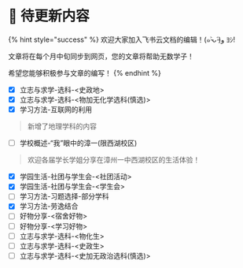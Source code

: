 # 🙏 待更新内容

{% hint style="success" %}
欢迎大家加入飞书云文档的编辑！(๑˃̵ᴗ˂̵)و ﾖｼ!

文章将在每个月中旬同步到网页，您的文章将帮助无数学子！

希望您能够积极参与文章的编写！
{% endhint %}

* [x] 立志与求学-选科-<史政地>
* [x] 立志与求学-选科-<物加无化学选科(慎选)>
* [x] 学习方法-互联网的利用

> 新增了地理学科的内容

* [ ] 学校概述-“我”眼中的漳一(限西湖校区)

> 欢迎各届学长学姐分享在漳州一中西湖校区的生活体验！

* [x] 学园生活-社团与学生会-<社团活动>
* [x] 学园生活-社团与学生会-<学生会>
* [ ] 学习方法-习题选择-部分学科
* [x] 学习方法-劳逸结合
* [ ] 好物分享-<宿舍好物>
* [ ] 好物分享-<学习好物>
* [ ] 立志与求学-选科-<物化生>
* [ ] 立志与求学-选科-<史政生>
* [ ] 立志与求学-选科-<史加无政治选科(慎选)>
